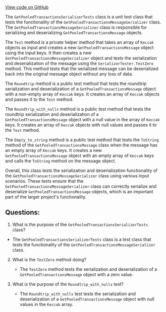 [View code on GitHub](https://github.com/nethermindeth/nethermind/Nethermind.Network.Test/P2P/Subprotocols/Eth/V65/GetPooledTransactionsMessageSerializerTests.cs)

The `GetPooledTransactionsSerializerTests` class is a unit test class that tests the functionality of the `GetPooledTransactionsMessageSerializer` class. The `GetPooledTransactionsMessageSerializer` class is responsible for serializing and deserializing `GetPooledTransactionsMessage` objects. 

The `Test` method is a private helper method that takes an array of `Keccak` objects as input and creates a new `GetPooledTransactionsMessage` object using the input keys. It then creates a new `GetPooledTransactionsMessageSerializer` object and tests the serialization and deserialization of the message using the `SerializerTester.TestZero` method. This method tests that the serialized message can be deserialized back into the original message object without any loss of data.

The `Roundtrip` method is a public test method that tests the roundtrip serialization and deserialization of a `GetPooledTransactionsMessage` object with a non-empty array of `Keccak` keys. It creates an array of `Keccak` objects and passes it to the `Test` method.

The `Roundtrip_with_nulls` method is a public test method that tests the roundtrip serialization and deserialization of a `GetPooledTransactionsMessage` object with a null value in the array of `Keccak` keys. It creates an array of `Keccak` objects with null values and passes it to the `Test` method.

The `Empty_to_string` method is a public test method that tests the `ToString` method of the `GetPooledTransactionsMessage` class when the message has an empty array of `Keccak` keys. It creates a new `GetPooledTransactionsMessage` object with an empty array of `Keccak` keys and calls the `ToString` method on the message object.

Overall, this class tests the serialization and deserialization functionality of the `GetPooledTransactionsMessageSerializer` class using various input scenarios. These tests ensure that the `GetPooledTransactionsMessageSerializer` class can correctly serialize and deserialize `GetPooledTransactionsMessage` objects, which is an important part of the larger project's functionality.
## Questions: 
 1. What is the purpose of the `GetPooledTransactionsSerializerTests` class?
   - The `GetPooledTransactionsSerializerTests` class is a test class that tests the functionality of the `GetPooledTransactionsMessageSerializer` class.

2. What is the `TestZero` method doing?
   - The `TestZero` method tests the serialization and deserialization of a `GetPooledTransactionsMessage` object with a zero value.

3. What is the purpose of the `Roundtrip_with_nulls` test?
   - The `Roundtrip_with_nulls` test tests the serialization and deserialization of a `GetPooledTransactionsMessage` object with null values in the `Keccak` array.